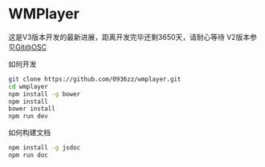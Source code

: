# WMPlayer

这是V3版本开发的最新进展，距离开发完毕还剩3650天，请耐心等待
V2版本参见[Git@OSC](https://git.oschina.net/0936zz/WMPlayer)


如何开发
```bash
git clone https://github.com/0936zz/wmplayer.git
cd wmplayer
npm install -g bower
npm install
bower install
npm run dev
```

如何构建文档
```bash
npm install -g jsdoc
npm run doc
```